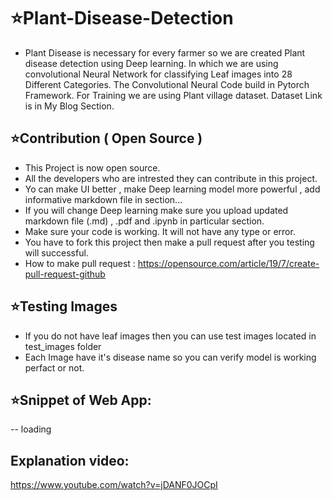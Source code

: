 # ⭐Plant-Disease-Detection
* Plant Disease is necessary for every farmer so we are created Plant disease detection using Deep learning. In which we are using convolutional Neural Network for classifying Leaf images into 28 Different Categories. The Convolutional Neural Code build in Pytorch Framework. For Training we are using Plant village dataset. Dataset Link is in My Blog Section.

## ⭐Contribution ( Open Source )
* This Project is now open source.
* All the developers who are intrested they can contribute in this project.
* Yo can make UI better , make Deep learning model more powerful , add informative markdown file in section...
* If you will change Deep learning make sure you upload updated markdown file (.md) , .pdf and .ipynb in particular section.
* Make sure your code is working. It will not have any type or error.
* You have to fork this project then make a pull request after you testing will successful.
* How to make pull request : https://opensource.com/article/19/7/create-pull-request-github


## ⭐Testing Images

* If you do not have leaf images then you can use test images located in test_images folder
* Each Image have it's disease name so you can verify model is working perfact or not.

## ⭐Snippet of Web App:
-- loading
## Explanation video:
 https://www.youtube.com/watch?v=jDANF0JOCpI
